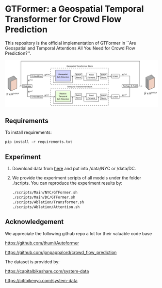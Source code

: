 # GTFormer: a Geospatial Temporal Transformer for Crowd Flow Prediction

This repository is the official implementation of GTFormer in ``Are Geospatial and Temporal Attentions All You Need for Crowd Flow Prediction?''. 

<div align="center">
<img src="https://github.com/anonylabo/GTFormer/blob/main/figure/GTFormer.png" width="1000" alt="Figure" title="Architecture of GTFormer">
</div>


## Requirements

To install requirements:

```setup
pip install -r requirements.txt
```

## Experiment

1. Download data from [here](https://drive.google.com/drive/folders/1B9WRpkfHn48VfkaHjnErgQ5yb8Vv6PSj?usp=drive_link) and put into /data/NYC or /data/DC.


2. We provide the experiment scripts of all models under the folder ./scripts. You can reproduce the experiment results by:
   ```
   ./scripts/Main/NYC/GTFormer.sh
   ./scripts/Main/DC/GTFormer.sh
   ./scripts/Ablation/Transformer.sh
   ./scripts/Ablation/Attention.sh
   ``` 


## Acknowledgement

We appreciate the following github repo a lot for their valuable code base

https://github.com/thuml/Autoformer

https://github.com/jonpappalord/crowd_flow_prediction

The dataset is provided by:

https://capitalbikeshare.com/system-data

https://citibikenyc.com/system-data

